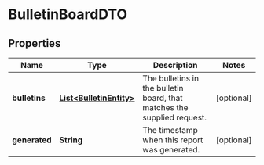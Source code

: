 

# BulletinBoardDTO

## Properties

Name | Type | Description | Notes
------------ | ------------- | ------------- | -------------
**bulletins** | [**List&lt;BulletinEntity&gt;**](BulletinEntity.md) | The bulletins in the bulletin board, that matches the supplied request. |  [optional]
**generated** | **String** | The timestamp when this report was generated. |  [optional]



